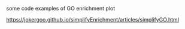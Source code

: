 
some code examples of GO enrichment plot

https://jokergoo.github.io/simplifyEnrichment/articles/simplifyGO.html

